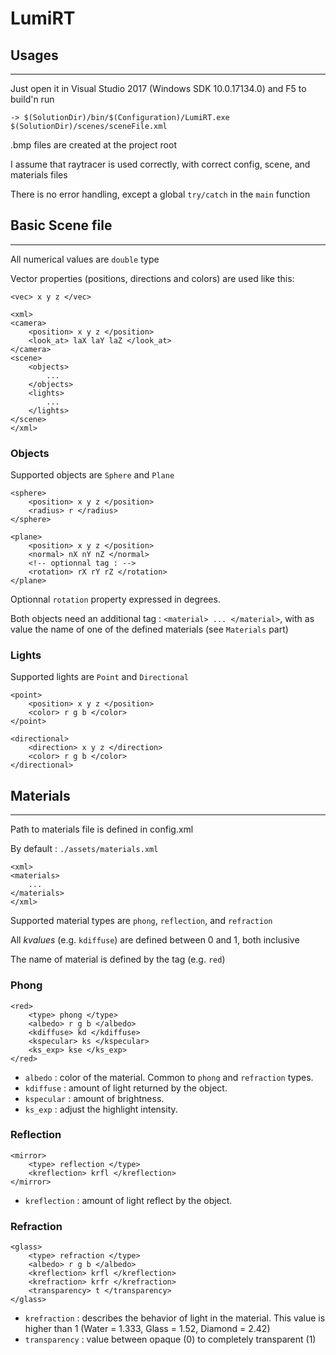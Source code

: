 # LumiRT

## Usages
---

Just open it in Visual Studio 2017 (Windows SDK 10.0.17134.0) and F5 to build'n run

`-> $(SolutionDir)/bin/$(Configuration)/LumiRT.exe $(SolutionDir)/scenes/sceneFile.xml`

.bmp files are created at the project root

I assume that raytracer is used correctly, with correct config, scene, and materials files

There is no error handling, except a global `try/catch` in the `main` function

## Basic Scene file
---

All numerical values are `double` type

Vector properties (positions, directions and colors) are used like this:

`<vec> x y z </vec>`

```
<xml>
<camera>
	<position> x y z </position>
	<look_at> laX laY laZ </look_at>
</camera>
<scene>
	<objects>
		...
	</objects>
	<lights>
		...
	</lights>
</scene>
</xml>
```

### Objects

Supported objects are `Sphere` and `Plane`

```
<sphere>
	<position> x y z </position>
	<radius> r </radius>
</sphere>
```

```
<plane>
	<position> x y z </position>
	<normal> nX nY nZ </normal>
	<!-- optionnal tag : -->
	<rotation> rX rY rZ </rotation>
</plane>
```

Optionnal `rotation` property expressed in degrees.

Both objects need an additional tag : `<material> ... </material>`, 
with as value the name of one of the defined materials (see `Materials` part)

### Lights

Supported lights are `Point` and `Directional`

```
<point>
	<position> x y z </position>
	<color> r g b </color>
</point>
```

```
<directional>
	<direction> x y z </direction>
	<color> r g b </color>
</directional>
```

## Materials
---

Path to materials file is defined in config.xml

By default : `./assets/materials.xml`

```
<xml>
<materials>
	...
</materials>
</xml>
```

Supported material types are `phong`, `reflection`, and `refraction`

All *kvalues* (e.g. `kdiffuse`) are defined between 0 and 1, both inclusive

The name of material is defined by the tag (e.g. `red`)

### Phong
```
<red>
	<type> phong </type>
	<albedo> r g b </albedo>
	<kdiffuse> kd </kdiffuse>
	<kspecular> ks </kspecular>
	<ks_exp> kse </ks_exp>
</red>
```

- `albedo` : color of the material. Common to `phong` and `refraction` types.
- `kdiffuse` : amount of light returned by the object.
- `kspecular` : amount of brightness.
- `ks_exp` : adjust the highlight intensity.

### Reflection
```
<mirror>
	<type> reflection </type>
	<kreflection> krfl </kreflection>
</mirror>
```

- `kreflection` : amount of light reflect by the object.

### Refraction
```
<glass>
	<type> refraction </type>
	<albedo> r g b </albedo>
	<kreflection> krfl </kreflection>
	<krefraction> krfr </krefraction>
	<transparency> t </transparency>
</glass>
```

- `krefraction` : describes the behavior of light in the material. This value is higher than 1 (Water = 1.333, Glass = 1.52, Diamond = 2.42)
- `transparency` : value between opaque (0) to completely transparent (1)
